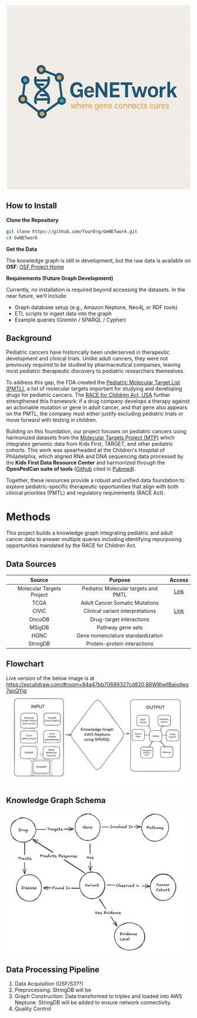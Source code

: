 <p align="center">
  <img src="GeNETworkLogo.png" alt="GeNETwork Logo" width="500">
</p>

## How to Install
**Clone the Repository**
```bash
git clone https://github.com/YourOrg/GeNETwork.git
cd GeNETwork
```
**Get the Data**

The knowledge graph is still in development, but the raw data is available on **OSF**: [OSF Project Home](https://osf.io/ef2jw/?view_only=87fe279b56c348b294ff82413f324cd7)

**Requirements (Future Graph Development)**

Currently, no installation is required beyond accessing the datasets.
In the near future, we’ll include:
- Graph database setup (e.g., Amazon Neptune, Neo4j, or RDF tools)
- ETL scripts to ingest data into the graph
- Example queries (Gremlin / SPARQL / Cypher)

## Background
Pediatric cancers have historically been underserved in therapeutic development and clinical trials. Unlike adult cancers, they were not previously required to be studied by pharmaceutical companies, leaving most pediatric therapeutic discovery to pediatric researchers themselves. 

To address this gap, the FDA created the [Pediatric Molecular Target List (PMTL)](https://moleculartargets.ccdi.cancer.gov/fda-pmtl), a list of molecular targets important for studying and developing drugs for pediatric cancers. The [RACE for Children Act, USA]( https://www.congress.gov/bill/115th-congress/house-bill/1231) further strengthened this framework: if a drug company develops a therapy against an actionable mutation or gene in adult cancer, and that gene also appears on the PMTL, the company must either justify excluding pediatric trials or move forward with testing in children.

Building on this foundation, our project focuses on pediatric cancers using harmonized datasets from the [Molecular Targets Project (MTP)](https://moleculartargets.ccdi.cancer.gov/) which integrates genomic data from Kids First, TARGET, and other pediatric cohorts. This work was spearheaded at the Children's Hospital of Philadelphia, which aligned RNA and DNA sequencing data processed by the **Kids First Data Resource Center** and harmonized through the **OpenPedCan suite of tools** ([Github](https://github.com/d3b-center/OpenPedCan-analysis) cited in [Pubmed](https://pubmed.ncbi.nlm.nih.gov/39026781/)).

Together, these resources provide a robust and unified data foundation to explore pediatric-specific therapeutic opportunities that align with both clinical priorities (PMTL) and regulatory requirements (RACE Act).

# Methods
This project builds a knowledge graph integrating pediatric and adult cancer data to answer multiple queries including identifying repurposing opportunities mandated by the RACE for Children Act. 

## Data Sources
|Source | Purpose | Access |
| :--: | :--: | :--: |
| Molecular Targets Project | Pediatric Molecular targets and PMTL | [Link](https://moleculartargets.ccdi.cancer.gov)
| TCGA | Adult Cancer Somatic Mutations | |
| CIViC | Clinical variant interpretations | [Link](https://civicdb.org/welcome) |
| OncoDB | Drug-target interactions | |
| MSigDB | Pathway gene sets | | 
| HGNC | Gene nomenclature standardization | |
| StringDB | Protein-protein interactions | |

## Flowchart 
Live version of the below image is at https://excalidraw.com/#room=84a47bb70689327cd820,B6WRlwllBajvdws7goQYjg
![FlowChart](FlowChart_Day2.png)

## Knowledge Graph Schema
![KGSchema](KGSchema-Day1.png)

## Data Processing Pipeline
1. Data Acquisition (OSF/S3??)
2. Preprocessing: StringDB will be 
4. Graph Construction: Data transformed to triples and loaded into AWS Neptune. StringDB will be added to ensure network connectivity. 
5. Quality Control

